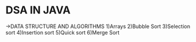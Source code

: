 # DSA IN JAVA
->DATA STRUCTURE AND ALGORITHMS
1)Arrays
2)Bubble Sort
3)Selection sort 
4)Insertion sort
5)Quick sort
6)Merge Sort
